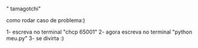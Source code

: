 " tamagotchi" 

como rodar caso de problema:)

1- escreva no terminal "chcp 65001"
2- agora escreva no terminal "python meu.py"
3- se divirta :)
